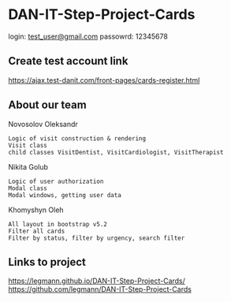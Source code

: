 # DAN-IT-Step-Project-Cards

login: test_user@gmail.com
passowrd: 12345678

## Create test account link
https://ajax.test-danit.com/front-pages/cards-register.html

## About our team


Novosolov Oleksandr
```
Logic of visit construction & rendering
Visit class
child classes VisitDentist, VisitCardiologist, VisitTherapist
```

Nikita Golub
```
Logic of user authorization
Modal class
Modal windows, getting user data
```

Khomyshyn Oleh
```
All layout in bootstrap v5.2
Filter all cards
Filter by status, filter by urgency, search filter
```

## Links to project
https://legmann.github.io/DAN-IT-Step-Project-Cards/ <br>
https://github.com/legmann/DAN-IT-Step-Project-Cards




